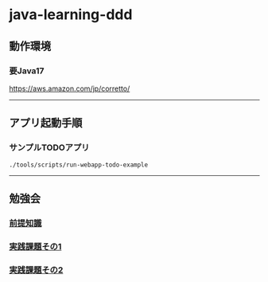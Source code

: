 # java-learning-ddd

## 動作環境

### 要Java17
https://aws.amazon.com/jp/corretto/

---

## アプリ起動手順
### サンプルTODOアプリ
```shell
./tools/scripts/run-webapp-todo-example
```

---

## 勉強会

### [前提知識](./勉強会/勉強会_前提知識.md)
### [実践課題その1](./勉強会/勉強会_実践課題その1.md)
### [実践課題その2](./勉強会/勉強会_実践課題その2.md)
